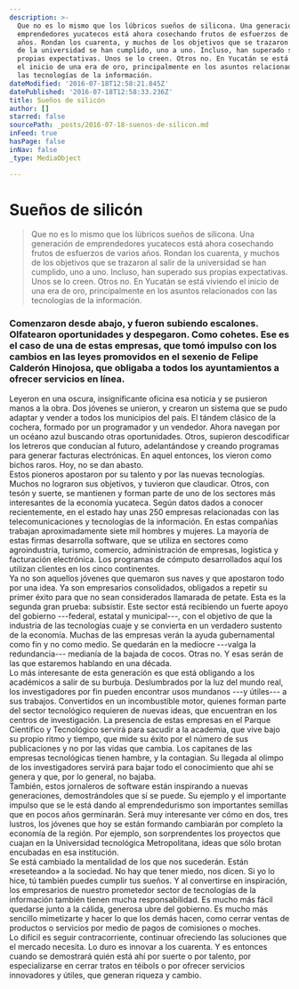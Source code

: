 ```yaml
---
description: >-
  Que no es lo mismo que los lúbricos sueños de silicona. Una generación de
  emprendedores yucatecos está ahora cosechando frutos de esfuerzos de varios
  años. Rondan los cuarenta, y muchos de los objetivos que se trazaron al salir
  de la universidad se han cumplido, uno a uno. Incluso, han superado sus
  propias expectativas. Unos se lo creen. Otros no. En Yucatán se está viviendo
  el inicio de una era de oro, principalmente en los asuntos relacionados con
  las tecnologías de la información. 
dateModified: '2016-07-18T12:58:21.845Z'
datePublished: '2016-07-18T12:58:33.236Z'
title: Sueños de silicón
author: []
starred: false
sourcePath: _posts/2016-07-18-suenos-de-silicon.md
inFeed: true
hasPage: false
inNav: false
_type: MediaObject

---
```

# Sueños de silicón

> Que no es lo mismo que los lúbricos sueños de silicona. Una generación de emprendedores yucatecos está ahora cosechando frutos de esfuerzos de varios años. Rondan los cuarenta, y muchos de los objetivos que se trazaron al salir de la universidad se han cumplido, uno a uno. Incluso, han superado sus propias expectativas. Unos se lo creen. Otros no. En Yucatán se está viviendo el inicio de una era de oro, principalmente en los asuntos relacionados con las tecnologías de la información.

### Comenzaron desde abajo, y fueron subiendo escalones. Olfatearon oportunidades y despegaron. Como cohetes. Ese es el caso de una de estas empresas, que tomó impulso con los cambios en las leyes promovidos en el sexenio de Felipe Calderón Hinojosa, que obligaba a todos los ayuntamientos a ofrecer servicios en línea.  
Leyeron en una oscura, insignificante oficina esa noticia y se pusieron manos a la obra. Dos jóvenes se unieron, y crearon un sistema que se pudo adaptar y vender a todos los municipios del país. El tándem clásico de la cochera, formado por un programador y un vendedor. Ahora navegan por un océano azul buscando otras oportunidades. Otros, supieron descodificar los letreros que conducían al futuro, adelantándose y creando programas para generar facturas electrónicas. En aquel entonces, los vieron como bichos raros. Hoy, no se dan abasto.  
Estos pioneros apostaron por su talento y por las nuevas tecnologías. Muchos no lograron sus objetivos, y tuvieron que claudicar. Otros, con tesón y suerte, se mantienen y forman parte de uno de los sectores más interesantes de la economía yucateca. Según datos dados a conocer recientemente, en el estado hay unas 250 empresas relacionadas con las telecomunicaciones y tecnologías de la información. En estas compañías trabajan aproximadamente siete mil hombres y mujeres. La mayoría de estas firmas desarrolla software, que se utiliza en sectores como agroindustria, turismo, comercio, administración de empresas, logística y facturación electrónica. Los programas de cómputo desarrollados aquí los utilizan clientes en los cinco continentes.  
Ya no son aquellos jóvenes que quemaron sus naves y que apostaron todo por una idea. Ya son empresarios consolidados, obligados a repetir su primer éxito para que no sean considerados llamarada de petate. Esta es la segunda gran prueba: subsistir. Este sector está recibiendo un fuerte apoyo del gobierno ---federal, estatal y municipal---, con el objetivo de que la industria de las tecnologías cuaje y se convierta en un verdadero sustento de la economía. Muchas de las empresas verán la ayuda gubernamental como fin y no como medio. Se quedarán en la mediocre ---valga la redundancia--- medianía de la bajada de cocos. Otras no. Y esas serán de las que estaremos hablando en una década.  
Lo más interesante de esta generación es que está obligando a los académicos a salir de su burbuja. Deslumbrados por la luz del mundo real, los investigadores por fin pueden encontrar usos mundanos ---y útiles--- a sus trabajos. Convertidos en un incombustible motor, quienes forman parte del sector tecnológico requieren de nuevas ideas, que encuentran en los centros de investigación. La presencia de estas empresas en el Parque Científico y Tecnológico servirá para sacudir a la academia, que vive bajo su propio ritmo y tiempo, que mide su éxito por el número de sus publicaciones y no por las vidas que cambia. Los capitanes de las empresas tecnológicas tienen hambre, y la contagian. Su llegada al olimpo de los investigadores servirá para bajar todo el conocimiento que ahí se genera y que, por lo general, no bajaba.  
También, estos jornaleros de software están inspirando a nuevas generaciones, demostrándoles que sí se puede. Su ejemplo y el importante impulso que se le está dando al emprendedurismo son importantes semillas que en pocos años germinarán. Será muy interesante ver cómo en dos, tres lustros, los jóvenes que hoy se están formando cambiarán por completo la economía de la región. Por ejemplo, son sorprendentes los proyectos que cuajan en la Universidad tecnológica Metropolitana, ideas que sólo brotan encubadas en esa institución.  
Se está cambiado la mentalidad de los que nos sucederán. Están «reseteando» a la sociedad. No hay que tener miedo, nos dicen. Si yo lo hice, tú también puedes cumplir tus sueños. Y al convertirse en inspiración, los empresarios de nuestro prometedor sector de tecnologías de la información también tienen mucha responsabilidad. Es mucho más fácil quedarse junto a la cálida, generosa ubre del gobierno. Es mucho más sencillo mimetizarte y hacer lo que los demás hacen, como cerrar ventas de productos o servicios por medio de pagos de comisiones o moches.  
Lo difícil es seguir contracorriente, continuar ofreciendo las soluciones que el mercado necesita. Lo duro es innovar a los cuarenta. Y es entonces cuando se demostrará quién está ahí por suerte o por talento, por especializarse en cerrar tratos en téibols o por ofrecer servicios innovadores y útiles, que generan riqueza y cambio.